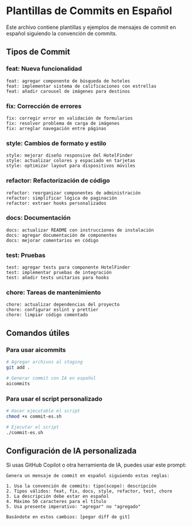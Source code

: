 # Plantillas de Commits en Español

Este archivo contiene plantillas y ejemplos de mensajes de commit en español siguiendo la convención de commits.

## Tipos de Commit

### feat: Nueva funcionalidad

```
feat: agregar componente de búsqueda de hoteles
feat: implementar sistema de calificaciones con estrellas
feat: añadir carousel de imágenes para destinos
```

### fix: Corrección de errores

```
fix: corregir error en validación de formularios
fix: resolver problema de carga de imágenes
fix: arreglar navegación entre páginas
```

### style: Cambios de formato y estilo

```
style: mejorar diseño responsive del HotelFinder
style: actualizar colores y espaciado en tarjetas
style: optimizar layout para dispositivos móviles
```

### refactor: Refactorización de código

```
refactor: reorganizar componentes de administración
refactor: simplificar lógica de paginación
refactor: extraer hooks personalizados
```

### docs: Documentación

```
docs: actualizar README con instrucciones de instalación
docs: agregar documentación de componentes
docs: mejorar comentarios en código
```

### test: Pruebas

```
test: agregar tests para componente HotelFinder
test: implementar pruebas de integración
test: añadir tests unitarios para hooks
```

### chore: Tareas de mantenimiento

```
chore: actualizar dependencias del proyecto
chore: configurar eslint y prettier
chore: limpiar código comentado
```

## Comandos útiles

### Para usar aicommits

```bash
# Agregar archivos al staging
git add .

# Generar commit con IA en español
aicommits
```

### Para usar el script personalizado

```bash
# Hacer ejecutable el script
chmod +x commit-es.sh

# Ejecutar el script
./commit-es.sh
```

## Configuración de IA personalizada

Si usas GitHub Copilot o otra herramienta de IA, puedes usar este prompt:

```
Genera un mensaje de commit en español siguiendo estas reglas:

1. Usa la convención de commits: tipo(scope): descripción
2. Tipos válidos: feat, fix, docs, style, refactor, test, chore
3. La descripción debe estar en español
4. Máximo 50 caracteres para el título
5. Usa presente imperativo: "agregar" no "agregado"

Basándote en estos cambios: [pegar diff de git]
```
